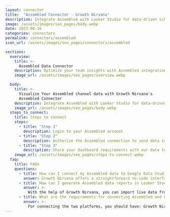 ```yaml
---
layout: connector
title:  "Assembled Connector - Growth Nirvana"
description: Integrate Assembled with Looker Studio for data-driven scheduling and performance analysis that drives operational excellence.
image: /assets/images/seo_pages/body.webp
date: 2023-08-16
categories: connectors
permalink: connectors/assembled
icon_url: /assets/images/seo_pages/connectors/assembled

sections:
  overview:
    title: >-
      Assembled Data Connector
    description: Optimize your team insights with Assembled integration. Seamlessly merge workforce data from Assembled with Looker Studio's analytical capabilities, unlocking a comprehensive view of scheduling, performance, and efficiency.
    image_url: /assets/images/seo_pages/overview.webp

  body:
    title: >-
      Visualize Your Assembled channel data with Growth Nirvana's
      Assembled Connector
    description: Integrate Assembled with Looker Studio for data-driven scheduling and performance analysis that drives operational excellence.
    image_url: /assets/images/seo_pages/body.webp
  steps_to_connect:
    title: Steps to connect
    steps:
      - title: "Step 1"
        description: Login to your Assembled account
      - title: "Step 2"
        description: Authorize the Assembled connection to send data to Growth Nirvana
      - title: "Step 3"
        description: Share your dashboard requirements with our data team. We will build the report for you.
    image_url: /assets/images/seo_pages/steps-to-connect.webp
  faq:
    title: FAQs
    questions:
      - title: How can I connect my Assembled data to Google Data Studio/Looker Studio?
        answer: Growth Nirvana offers a straightforward no-code interface to connect to Assembled data sources.
      - title: How can I generate Assembled data reports in Looker Studio?
        answer: >-
          With the help of Growth Nirvana, you can import live data from Assembled into Looker Studio. These data can be viewed in charts, tables, and dashboards to generate branded reports that can be shared instantly.
      - title: What are the requirements for connecting Assembled and Looker Studio?
        answer: >-
          For connecting the two platforms, you should have: Growth Nirvana Account and Assembled Ads Account
---
```

